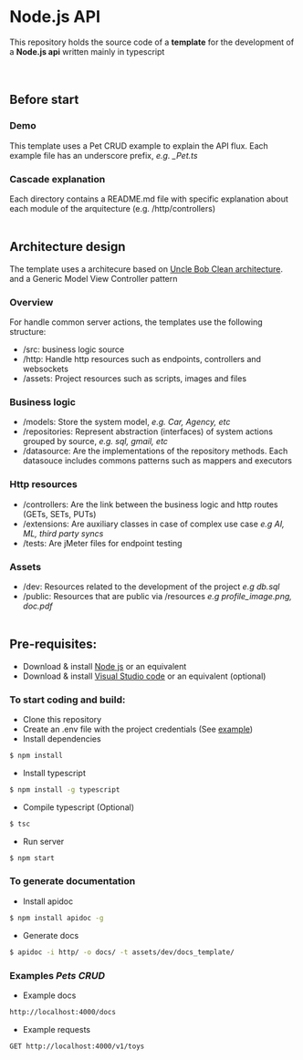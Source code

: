 # Node.js API

This repository holds the source code of a **template** for the development of a **Node.js api** written mainly in typescript
<br/><br/><br/>

## Before start ##

### Demo ###

This template uses a Pet CRUD example to explain the API flux. Each example file has an underscore prefix, *e.g. _Pet.ts* 

### Cascade explanation ###

Each directory contains a README&#46;md file with specific explanation about each module of the arquitecture (e.g. /http/controllers)
<br/><br/>

## Architecture design

The template uses a architecure based on [Uncle Bob Clean architecture](https://8thlight.com/blog/uncle-bob/2012/08/13/the-clean-architecture.html). and a Generic Model View Controller pattern

### Overview ### 
For handle common server actions, the templates use the following structure:
  - /src: business logic source
  - /http: Handle http resources such as endpoints, controllers and websockets
  - /assets: Project resources such as scripts, images and files

### Business logic ###
  - /models: Store the system model, *e.g. Car, Agency, etc*
  - /repositories: Represent abstraction (interfaces) of system actions grouped by source, *e.g. sql, gmail, etc*
  - /datasource: Are the implementations of the repository methods. Each datasouce includes commons patterns such as mappers and executors

### Http resources ###
  - /controllers: Are the link between the business logic and http routes (GETs, SETs, PUTs)
  - /extensions: Are auxiliary classes in case of complex use case *e.g AI, ML, third party syncs*
  - /tests: Are jMeter files for endpoint testing

### Assets ###
  - /dev: Resources related to the development of the project *e.g db.sql*
  - /public: Resources that are public via /resources *e.g profile_image.png, doc.pdf*
<br/><br/>

## Pre-requisites:

 * Download & install [Node js](https://nodejs.org/en/download/) or an equivalent
 * Download & install [Visual Studio code](https://code.visualstudio.com/) or an equivalent (optional)

### To start coding and build:

 * Clone this repository
 * Create an .env file with the project credentials (See [example](./.env.example))
 * Install dependencies
 ```bash
 $ npm install
 ```
 * Install typescript
 ```bash
 $ npm install -g typescript
 ```
 * Compile typescript (Optional)
 ```bash
 $ tsc
 ```
 * Run server
 ```bash
 $ npm start
 ```

 ### To generate documentation

 * Install apidoc
 ```bash
 $ npm install apidoc -g
 ```
 * Generate docs
 ```bash
 $ apidoc -i http/ -o docs/ -t assets/dev/docs_template/
 ```

  ### Examples *Pets CRUD*

 * Example docs
 ```bash
 http://localhost:4000/docs
 ```
  * Example requests 
 ```bash
 GET http://localhost:4000/v1/toys
 ```


